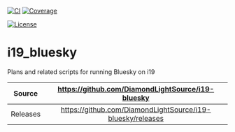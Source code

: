 [![CI](https://github.com/DiamondLightSource/i19-bluesky/actions/workflows/ci.yml/badge.svg)](https://github.com/DiamondLightSource/i19-bluesky/actions/workflows/ci.yml)
[![Coverage](https://codecov.io/gh/DiamondLightSource/i19-bluesky/branch/main/graph/badge.svg)](https://codecov.io/gh/DiamondLightSource/i19-bluesky)

[![License](https://img.shields.io/badge/License-Apache%202.0-blue.svg)](https://www.apache.org/licenses/LICENSE-2.0)

# i19_bluesky

Plans and related scripts for running Bluesky on i19

Source          | <https://github.com/DiamondLightSource/i19-bluesky>
:---:           | :---:
Releases        | <https://github.com/DiamondLightSource/i19-bluesky/releases>
